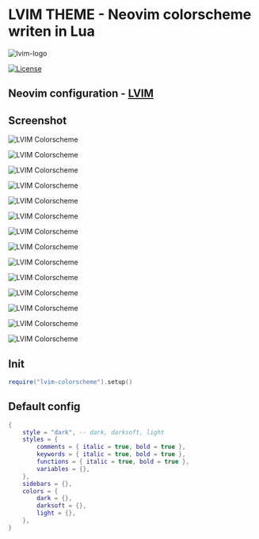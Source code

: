 # LVIM THEME - Neovim colorscheme writen in Lua

![lvim-logo](https://user-images.githubusercontent.com/82431193/115121988-3bc06800-9fbe-11eb-8dab-19f624aa7b93.png)

[![License](https://img.shields.io/badge/License-BSD%203--Clause-blue.svg)](https://github.com/lvim-tech/lvim-colorscheme/blob/main/LICENSE)

## Neovim configuration - [LVIM](https://github.com/lvim-tech/lvim)

## Screenshot

![LVIM Colorscheme](https://github.com/lvim-tech/lvim-colorscheme/blob/main/media/lvim-colorscheme-screenshot_01.png)

![LVIM Colorscheme](https://github.com/lvim-tech/lvim-colorscheme/blob/main/media/lvim-colorscheme-screenshot_02.png)

![LVIM Colorscheme](https://github.com/lvim-tech/lvim-colorscheme/blob/main/media/lvim-colorscheme-screenshot_03.png)

![LVIM Colorscheme](https://github.com/lvim-tech/lvim-colorscheme/blob/main/media/lvim-colorscheme-screenshot_04.png)

![LVIM Colorscheme](https://github.com/lvim-tech/lvim-colorscheme/blob/main/media/lvim-colorscheme-screenshot_05.png)

![LVIM Colorscheme](https://github.com/lvim-tech/lvim-colorscheme/blob/main/media/lvim-colorscheme-screenshot_06.png)

![LVIM Colorscheme](https://github.com/lvim-tech/lvim-colorscheme/blob/main/media/lvim-colorscheme-screenshot_07.png)

![LVIM Colorscheme](https://github.com/lvim-tech/lvim-colorscheme/blob/main/media/lvim-colorscheme-screenshot_08.png)

![LVIM Colorscheme](https://github.com/lvim-tech/lvim-colorscheme/blob/main/media/lvim-colorscheme-screenshot_09.png)

![LVIM Colorscheme](https://github.com/lvim-tech/lvim-colorscheme/blob/main/media/lvim-colorscheme-screenshot_10.png)

![LVIM Colorscheme](https://github.com/lvim-tech/lvim-colorscheme/blob/main/media/lvim-colorscheme-screenshot_11.png)

![LVIM Colorscheme](https://github.com/lvim-tech/lvim-colorscheme/blob/main/media/lvim-colorscheme-screenshot_12.png)

![LVIM Colorscheme](https://github.com/lvim-tech/lvim-colorscheme/blob/main/media/lvim-colorscheme-screenshot_13.png)

![LVIM Colorscheme](https://github.com/lvim-tech/lvim-colorscheme/blob/main/media/lvim-colorscheme-screenshot_14.png)

## Init

```lua
require("lvim-colorscheme").setup()
```

## Default config

```lua
{
    style = "dark", -- dark, darksoft, light
    styles = {
        comments = { italic = true, bold = true },
        keywords = { italic = true, bold = true },
        functions = { italic = true, bold = true },
        variables = {},
    },
    sidebars = {},
    colors = {
        dark = {},
        darksoft = {},
        light = {},
    },
}
```
